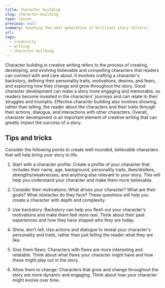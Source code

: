 ```yaml
---
title: Character building
slug: character-building
type: lesson
previous: null
summary: Teaching the next generation of brilliant story tellers!
url:
tags:
  - creativity
  - writing
  - character building
---
```


Character building in creative writing refers to the process of creating, developing, and evolving believable and compelling characters that readers can connect with and care about. It involves crafting a character's backstory, defining their personality traits, motivations, desires, and fears, and exploring how they change and grow throughout the story. Good character development can make a story more engaging and memorable, as readers become invested in the characters' journeys and can relate to their struggles and triumphs. Effective character building also involves showing, rather than telling, the reader about the characters and their traits through their actions, dialogue, and interactions with other characters. Overall, character development is an important element of creative writing that can greatly impact the success of a story.

## Tips and tricks

Consider the following points to create well-rounded, believable characters that will help bring your story to life.

1. Start with a character profile: Create a profile of your character that includes their name, age, background, personality traits, likes/dislikes, strengths/weaknesses, and anything else relevant to your story. This will help you understand your character and make them more believable.

2. Consider their motivations: What drives your character? What are their goals? What obstacles do they face? These questions will help you create a character with depth and complexity.

3. Use backstory: Backstory can help you flesh out your character's motivations and make them feel more real. Think about their past experiences and how they have shaped who they are today.

4. Show, don't tell: Use actions and dialogue to reveal your character's personality and traits, rather than just telling the reader what they are like.

5. Give them flaws: Characters with flaws are more interesting and relatable. Think about what flaws your character might have and how these might play out in the story.

6. Allow them to change: Characters that grow and change throughout the story are more dynamic and engaging. Think about how your character might evolve over time.
